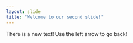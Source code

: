 ```yaml
---
layout: slide
title: "Welcome to our second slide!"
---
```

There is a new text!
Use the left arrow to go back!

